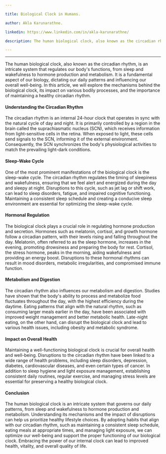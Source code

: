```yaml
---

title: Biological Clock in Humans.

author: Akla Karunarathne.

linkedin: https://www.linkedin.com/in/akla-karunarathne/

description: The human biological clock, also known as the circadian rhythm, is an intricate system that regulates our body's functions, from sleep and wakefulness to hormone production and metabolism. It is a fundamental aspect of our biology, dictating our daily patterns and influencing our overall well-being. In this article, we will explore the mechanisms behind the biological clock, its impact on various bodily processes, and the importance of maintaining a healthy circadian rhythm.

---
```

___


The human biological clock, also known as the circadian rhythm, is an intricate system that regulates our body's functions, from sleep and wakefulness to hormone production and metabolism. It is a fundamental aspect of our biology, dictating our daily patterns and influencing our overall well-being. In this article, we will explore the mechanisms behind the biological clock, its impact on various bodily processes, and the importance of maintaining a healthy circadian rhythm.

#### **Understanding the Circadian Rhythm**
The circadian rhythm is an internal 24-hour clock that operates in sync with the natural cycle of day and night. It is primarily controlled by a region in the brain called the suprachiasmatic nucleus (SCN), which receives information from light-sensitive cells in the retina. When exposed to light, these cells send signals to the SCN, informing it of the external environment. Consequently, the SCN synchronizes the body's physiological activities to match the prevailing light-dark conditions.

#### **Sleep-Wake Cycle**
One of the most prominent manifestations of the biological clock is the sleep-wake cycle. The circadian rhythm regulates the timing of sleepiness and wakefulness, ensuring that we feel alert and energized during the day and sleepy at night. Disruptions to this cycle, such as jet lag or shift work, can lead to sleep disorders, fatigue, and impaired cognitive functioning. Maintaining a consistent sleep schedule and creating a conducive sleep environment are essential for optimizing the sleep-wake cycle.

#### **Hormonal Regulation**
The biological clock plays a crucial role in regulating hormone production and secretion. Hormones such as melatonin, cortisol, and growth hormone follow a circadian pattern, with their levels rising and falling throughout the day. Melatonin, often referred to as the sleep hormone, increases in the evening, promoting drowsiness and preparing the body for rest. Cortisol, the stress hormone, peaks in the morning, aiding wakefulness and providing an energy boost. Disruptions to these hormonal rhythms can result in mood disorders, metabolic irregularities, and compromised immune function.

#### **Metabolism and Digestion**
The circadian rhythm also influences our metabolism and digestion. Studies have shown that the body's ability to process and metabolize food fluctuates throughout the day, with the highest efficiency during the daytime. Eating patterns that align with the natural rhythm, such as consuming larger meals earlier in the day, have been associated with improved weight management and better metabolic health. Late-night eating, on the other hand, can disrupt the biological clock and lead to various health issues, including obesity and metabolic syndrome.

#### **Impact on Overall Health**
Maintaining a well-functioning biological clock is crucial for overall health and well-being. Disruptions to the circadian rhythm have been linked to a wide range of health problems, including sleep disorders, depression, diabetes, cardiovascular diseases, and even certain types of cancer. In addition to sleep hygiene and light exposure management, establishing consistent daily routines, regular exercise, and managing stress levels are essential for preserving a healthy biological clock.

#### **Conclusion**
The human biological clock is an intricate system that governs our daily patterns, from sleep and wakefulness to hormone production and metabolism. Understanding its mechanisms and the impact of disruptions can help us prioritize healthy lifestyle choices. By adopting habits that align with our circadian rhythm, such as maintaining a consistent sleep schedule, eating meals at appropriate times, and managing light exposure, we can optimize our well-being and support the proper functioning of our biological clock. Embracing the power of our internal clock can lead to improved health, vitality, and overall quality of life.
